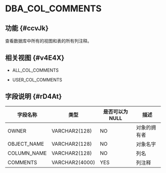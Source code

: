 DBA_COL_COMMENTS 
=====================================



功能 {#ccvJk}
-----------

查看数据库中所有的视图和表的所有列注释。

相关视图 {#v4E4X}
-------------

* ALL_COL_COMMENTS

  

* USER_COL_COMMENTS

  




字段说明 {#rD4At}
-------------



|  **字段名称**   |     **类型**     | **是否可以为 NULL** | **描述** |
|-------------|----------------|----------------|--------|
| OWNER       | VARCHAR2(128)  | NO             | 对象的拥有者 |
| OBJECT_NAME | VARCHAR2(128)  | NO             | 对象名字   |
| COLUMN_NAME | VARCHAR2(128)  | NO             | 列名     |
| COMMENTS    | VARCHAR2(4000) | YES            | 列注释    |



